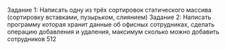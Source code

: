 Задание 1:
Написать одну из трёх сортировок статического массива (сортировку вставками, пузырьком, слиянием)
Задание 2:
Написать программу которая хранит данные об офисных сотрудниках, сделать операцию добавления и удаления, максимум сколько можно добавить сотрудников 512
